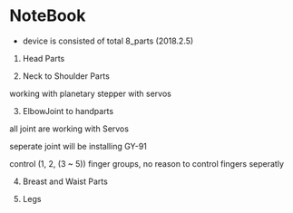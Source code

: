 # NoteBook

* device is consisted of total 8_parts (2018.2.5)

1. Head Parts

2. Neck to Shoulder Parts

working with planetary stepper with servos

3. ElbowJoint to handparts

all joint are working with Servos

seperate joint will be installing GY-91

control (1, 2, (3 ~ 5)) finger groups, no reason to control fingers seperatly

4. Breast and Waist Parts

5. Legs
 
